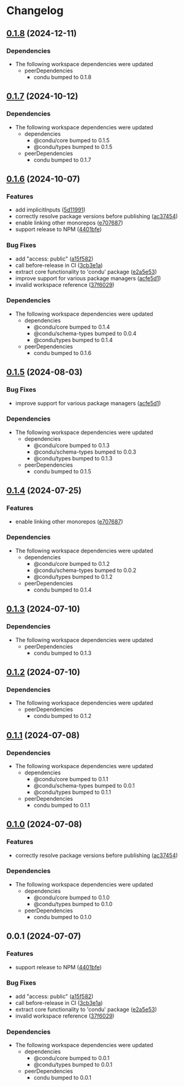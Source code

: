 # Changelog

## [0.1.8](https://github.com/niieani/condu/compare/@condu-feature/moon@0.1.7...@condu-feature/moon@0.1.8) (2024-12-11)


### Dependencies

* The following workspace dependencies were updated
  * peerDependencies
    * condu bumped to 0.1.8

## [0.1.7](https://github.com/niieani/condu/compare/@condu-feature/moon@0.1.6...@condu-feature/moon@0.1.7) (2024-10-12)


### Dependencies

* The following workspace dependencies were updated
  * dependencies
    * @condu/core bumped to 0.1.5
    * @condu/types bumped to 0.1.5
  * peerDependencies
    * condu bumped to 0.1.7

## [0.1.6](https://github.com/niieani/condu/compare/@condu-feature/moon@0.1.5...@condu-feature/moon@0.1.6) (2024-10-07)


### Features

* add implicitInputs ([5d11991](https://github.com/niieani/condu/commit/5d11991e04b5d680f4cf43f844e102385885a0c1))
* correctly resolve package versions before publishing ([ac37454](https://github.com/niieani/condu/commit/ac374544ecb35ad3c3f27a830f24276928168306))
* enable linking other monorepos ([e707687](https://github.com/niieani/condu/commit/e707687bd2d5e109bb6d9eb96a9b777eb85e9737))
* support release to NPM ([4401bfe](https://github.com/niieani/condu/commit/4401bfe7a457ea3fb516d0165b89652aa3ef5200))


### Bug Fixes

* add "access: public" ([a15f582](https://github.com/niieani/condu/commit/a15f5827715367a3cdd2d39edbb7c63af7b2f9a8))
* call before-release in CI ([3cb3e1a](https://github.com/niieani/condu/commit/3cb3e1ad28a3c127bfe0f47f9372706310acef97))
* extract core functionality to 'condu' package ([e2a5e53](https://github.com/niieani/condu/commit/e2a5e539f7aeaadedd3359d8bf80591f3e4ee258))
* improve support for various package managers ([acfe5d1](https://github.com/niieani/condu/commit/acfe5d1469145e27084a75dbb01ac3c9c053c4dc))
* invalid workspace reference ([37f6029](https://github.com/niieani/condu/commit/37f6029848a43f06627f0ee2f7fcef4e535a7d07))


### Dependencies

* The following workspace dependencies were updated
  * dependencies
    * @condu/core bumped to 0.1.4
    * @condu/schema-types bumped to 0.0.4
    * @condu/types bumped to 0.1.4
  * peerDependencies
    * condu bumped to 0.1.6

## [0.1.5](https://github.com/niieani/condu/compare/@condu-feature/moon@0.1.4...@condu-feature/moon@0.1.5) (2024-08-03)


### Bug Fixes

* improve support for various package managers ([acfe5d1](https://github.com/niieani/condu/commit/acfe5d1469145e27084a75dbb01ac3c9c053c4dc))


### Dependencies

* The following workspace dependencies were updated
  * dependencies
    * @condu/core bumped to 0.1.3
    * @condu/schema-types bumped to 0.0.3
    * @condu/types bumped to 0.1.3
  * peerDependencies
    * condu bumped to 0.1.5

## [0.1.4](https://github.com/niieani/toolchain/compare/@condu-feature/moon@0.1.3...@condu-feature/moon@0.1.4) (2024-07-25)


### Features

* enable linking other monorepos ([e707687](https://github.com/niieani/toolchain/commit/e707687bd2d5e109bb6d9eb96a9b777eb85e9737))


### Dependencies

* The following workspace dependencies were updated
  * dependencies
    * @condu/core bumped to 0.1.2
    * @condu/schema-types bumped to 0.0.2
    * @condu/types bumped to 0.1.2
  * peerDependencies
    * condu bumped to 0.1.4

## [0.1.3](https://github.com/niieani/toolchain/compare/@condu-feature/moon@0.1.2...@condu-feature/moon@0.1.3) (2024-07-10)


### Dependencies

* The following workspace dependencies were updated
  * peerDependencies
    * condu bumped to 0.1.3

## [0.1.2](https://github.com/niieani/toolchain/compare/@condu-feature/moon@0.1.1...@condu-feature/moon@0.1.2) (2024-07-10)


### Dependencies

* The following workspace dependencies were updated
  * peerDependencies
    * condu bumped to 0.1.2

## [0.1.1](https://github.com/niieani/toolchain/compare/@condu-feature/moon@0.1.0...@condu-feature/moon@0.1.1) (2024-07-08)


### Dependencies

* The following workspace dependencies were updated
  * dependencies
    * @condu/core bumped to 0.1.1
    * @condu/schema-types bumped to 0.0.1
    * @condu/types bumped to 0.1.1
  * peerDependencies
    * condu bumped to 0.1.1

## [0.1.0](https://github.com/niieani/toolchain/compare/@condu-feature/moon@0.0.1...@condu-feature/moon@0.1.0) (2024-07-08)


### Features

* correctly resolve package versions before publishing ([ac37454](https://github.com/niieani/toolchain/commit/ac374544ecb35ad3c3f27a830f24276928168306))


### Dependencies

* The following workspace dependencies were updated
  * dependencies
    * @condu/core bumped to 0.1.0
    * @condu/types bumped to 0.1.0
  * peerDependencies
    * condu bumped to 0.1.0

## 0.0.1 (2024-07-07)


### Features

* support release to NPM ([4401bfe](https://github.com/niieani/toolchain/commit/4401bfe7a457ea3fb516d0165b89652aa3ef5200))


### Bug Fixes

* add "access: public" ([a15f582](https://github.com/niieani/toolchain/commit/a15f5827715367a3cdd2d39edbb7c63af7b2f9a8))
* call before-release in CI ([3cb3e1a](https://github.com/niieani/toolchain/commit/3cb3e1ad28a3c127bfe0f47f9372706310acef97))
* extract core functionality to 'condu' package ([e2a5e53](https://github.com/niieani/toolchain/commit/e2a5e539f7aeaadedd3359d8bf80591f3e4ee258))
* invalid workspace reference ([37f6029](https://github.com/niieani/toolchain/commit/37f6029848a43f06627f0ee2f7fcef4e535a7d07))


### Dependencies

* The following workspace dependencies were updated
  * dependencies
    * @condu/core bumped to 0.0.1
    * @condu/types bumped to 0.0.1
  * peerDependencies
    * condu bumped to 0.0.1
